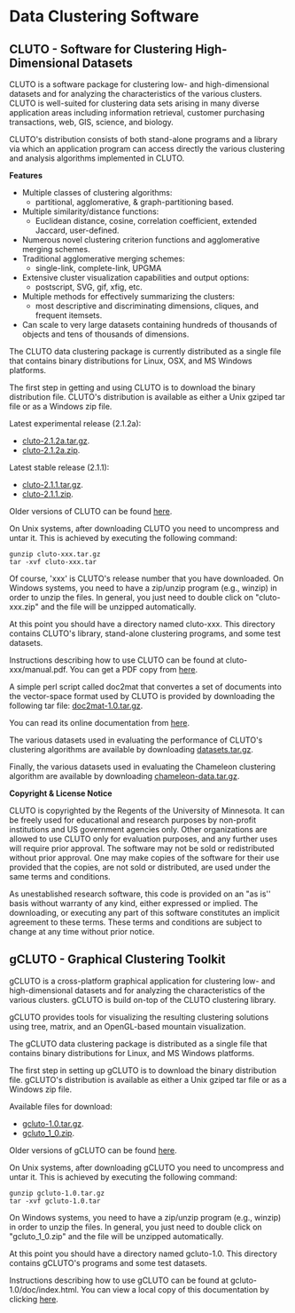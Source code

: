 # Data Clustering Software

## CLUTO - Software for Clustering High-Dimensional Datasets

CLUTO is a software package for clustering low- and high-dimensional datasets and for
analyzing the characteristics of the various clusters. CLUTO is well-suited for
clustering data sets arising in many diverse application areas including information
retrieval, customer purchasing transactions, web, GIS, science, and biology.

CLUTO's distribution consists of both stand-alone programs and a library via which an
application program can access directly the various clustering and analysis
algorithms implemented in CLUTO.

**Features**

- Multiple classes of clustering algorithms:
  - partitional, agglomerative, & graph-partitioning based.
- Multiple similarity/distance functions:
  - Euclidean distance, cosine, correlation coefficient, extended Jaccard, user-defined.
- Numerous novel clustering criterion functions and agglomerative merging schemes.
- Traditional agglomerative merging schemes:
  - single-link, complete-link, UPGMA
- Extensive cluster visualization capabilities and output options:
  - postscript, SVG, gif, xfig, etc.
- Multiple methods for effectively summarizing the clusters:
  - most descriptive and discriminating dimensions, cliques, and frequent itemsets.
- Can scale to very large datasets containing hundreds of thousands of objects and tens of thousands of dimensions.


The CLUTO data clustering package is currently distributed as a single file that
contains binary distributions for Linux, OSX, and MS Windows platforms.


The first step in getting and using CLUTO is to download the binary distribution
file. CLUTO's distribution is available as either a Unix gziped tar file or as a
Windows zip file.

Latest experimental release (2.1.2a):
- [cluto-2.1.2a.tar.gz](/glaros/files/sw/cluto/cluto-2.1.2a.tar.gz).
- [cluto-2.1.2a.zip](/glaros/files/sw/cluto/cluto-2.1.2a.zip). 

Latest stable release (2.1.1):
- [cluto-2.1.1.tar.gz](/glaros/files/sw/cluto/cluto-2.1.1.tar.gz).
- [cluto-2.1.1.zip](/glaros/files/sw/cluto/cluto-2.1.1.zip).

Older versions of CLUTO can be found [here](/glaros/files/sw/cluto/OLD).


On Unix systems, after downloading CLUTO you need to uncompress and untar it. This is
achieved by executing the following command:

    gunzip cluto-xxx.tar.gz
    tar -xvf cluto-xxx.tar

Of course, 'xxx' is CLUTO's release number that you have downloaded. On Windows
systems, you need to have a zip/unzip program (e.g., winzip) in order to unzip the
files. In general, you just need to double click on "cluto-xxx.zip" and the file will
be unzipped automatically.

At this point you should have a directory named cluto-xxx. This directory contains
CLUTO's library, stand-alone clustering programs, and some test datasets.

Instructions describing how to use CLUTO can be found at cluto-xxx/manual.pdf. You
can get a PDF copy from [here](/glaros/files/sw/cluto/manual.pdf).

A simple perl script called doc2mat that convertes a set of documents into the
vector-space format used by CLUTO is provided by downloading the following tar file:
[doc2mat-1.0.tar.gz](/glaros/files/sw/cluto/doc2mat-1.0.tar.gz).

You can read its online documentation from
[here](/glaros/files/sw/cluto/doc2mat.html).

The various datasets used in evaluating the performance of CLUTO's clustering
algorithms are available by downloading
[datasets.tar.gz](/glaros/files/sw/cluto/datasets.tar.gz).

Finally, the various datasets used in evaluating the Chameleon clustering algorithm
are available by downloading
[chameleon-data.tar.gz](/glaros/files/sw/cluto/chameleon-data.tar.gz).


**Copyright & License Notice**

CLUTO is copyrighted by the Regents of the University of Minnesota. It can be freely
used for educational and research purposes by non-profit institutions and US
government agencies only. Other organizations are allowed to use CLUTO only for
evaluation purposes, and any further uses will require prior approval. The software
may not be sold or redistributed without prior approval. One may make copies of the
software for their use provided that the copies, are not sold or distributed, are
used under the same terms and conditions.

As unestablished research software, this code is provided on an "as is'' basis
without warranty of any kind, either expressed or implied. The downloading, or
executing any part of this software constitutes an implicit agreement to these terms.
These terms and conditions are subject to change at any time without prior notice.


## gCLUTO - Graphical Clustering Toolkit

gCLUTO is a cross-platform graphical application for clustering low- and
high-dimensional datasets and for analyzing the characteristics of the various
clusters. gCLUTO is build on-top of the CLUTO clustering library.

gCLUTO provides tools for visualizing the resulting clustering solutions using tree,
matrix, and an OpenGL-based mountain visualization.

The gCLUTO data clustering package is distributed as a single file that contains
binary distributions for Linux, and MS Windows platforms.

The first step in setting up gCLUTO is to download the binary distribution file.
gCLUTO's distribution is available as either a Unix gziped tar file or as a Windows
zip file.

Available files for download:
- [gcluto-1.0.tar.gz](/glaros/files/sw/gcluto/gcluto-1.0.tar.gz).
- [gcluto_1_0.zip](/glaros/files/sw/gcluto/gcluto_1_0.zip).

Older versions of gCLUTO can be found [here](/glaros/files/sw/gcluto/OLD).

On Unix systems, after downloading gCLUTO you need to uncompress and untar it. This
is achieved by executing the following command:

    gunzip gcluto-1.0.tar.gz
    tar -xvf gcluto-1.0.tar

On Windows systems, you need to have a zip/unzip program (e.g., winzip) in order to
unzip the files. In general, you just need to double click on "gcluto_1_0.zip" and
the file will be unzipped automatically.

At this point you should have a directory named gcluto-1.0. This directory contains
gCLUTO's programs and some test datasets.

Instructions describing how to use gCLUTO can be found at gcluto-1.0/doc/index.html.
You can view a local copy of this documentation by clicking
[here](/glaros/files/sw/cluto/manual/index.html).



